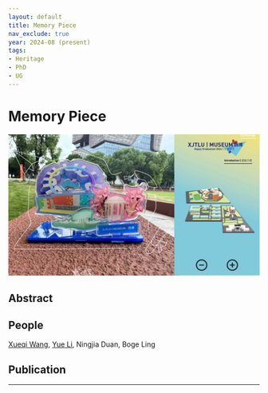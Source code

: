 ```yaml
---
layout: default
title: Memory Piece
nav_exclude: true
year: 2024-08 (present)
tags:
- Heritage
- PhD
- UG
---
```


# Memory Piece
![Memory Piece](project_pictures/MemoryPiece.png)

## Abstract

## People
[Xueqi Wang], [Yue Li], Ningjia Duan, Boge Ling

## Publication

---
[Xueqi Wang]: ../team/phd_students/Xueqi%20Wang
[Yue Li]: https://imyueli.github.io/
